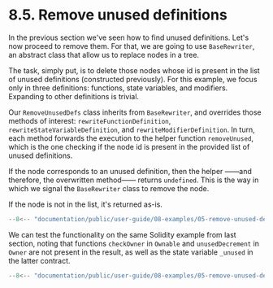 # 8.5. Remove unused definitions

In the previous section we've seen how to find unused definitions. Let's now proceed to remove them. For that, we are going to use `BaseRewriter`, an abstract class that allow us to replace nodes in a tree.

The task, simply put, is to delete those nodes whose id is present in the list of unused definitions (constructed previously). For this example, we focus only in three definitions: functions, state variables, and modifiers. Expanding to other definitions is trivial.

Our `RemoveUnusedDefs` class inherits from `BaseRewriter`, and overrides those methods of interest: `rewriteFunctionDefinition`, `rewriteStateVariableDefinition`, and `rewriteModifierDefinition`. In turn, each method forwards the execution to the helper function `removeUnused`, which is the one checking if the node id is present in the provided list of unused definitions.

If the node corresponds to an unused definition, then the helper ——and therefore, the overwritten method—— returns `undefined`. This is the way in which we signal the `BaseRewriter` class to remove the node.

If the node is not in the list, it's returned as-is.

```ts title="remove-unused-defs.mts"
--8<-- "documentation/public/user-guide/08-examples/05-remove-unused-definitions/examples/remove-unused-defs.mts"
```

We can test the functionality on the same Solidity example from last section, noting that functions `checkOwner` in `Ownable` and `unusedDecrement` in `Owner` are not present in the result, as well as the state variable `_unused` in the latter contract.

```ts title="test-find-unused-definitions.mts"
--8<-- "documentation/public/user-guide/08-examples/05-remove-unused-definitions/examples/test-remove-unused-definitions.test.mts"
```
